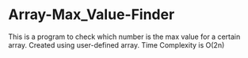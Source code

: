 # Array-Max_Value-Finder
This is a program to check which number is the max value for a certain array. Created using user-defined array. Time Complexity is O(2n)
